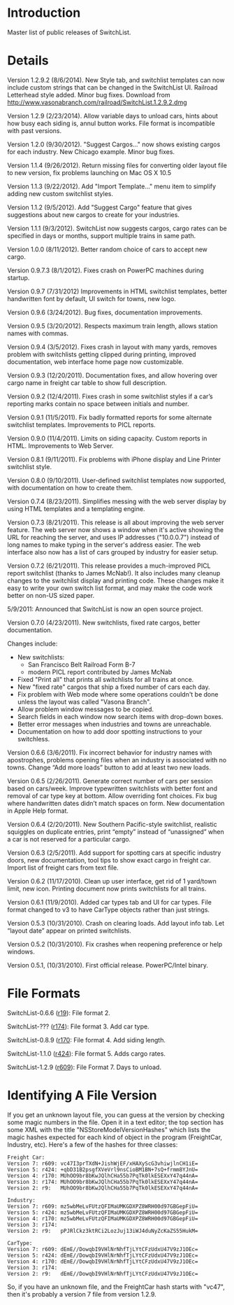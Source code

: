 # Introduction #

Master list of public releases of SwitchList.


# Details #
Version 1.2.9.2 (8/6/2014).  New Style tab, and switchlist templates can now include custom strings that can be changed in the SwitchList UI.  Railroad Letterhead style added.  Minor bug fixes.  Download from http://www.vasonabranch.com/railroad/SwitchList.1.2.9.2.dmg

Version 1.2.9 (2/23/2014).  Allow variable days to unload cars, hints about how busy each siding is, annul button works.  File format is incompatible with past versions.

Version 1.2.0 (9/30/2012). "Suggest Cargos..." now shows existing cargos for each industry. New Chicago example. Minor bug fixes.

Version 1.1.4 (9/26/2012). Return missing files for converting older layout file to new version, fix problems launching on Mac OS X 10.5

Version 1.1.3 (9/22/2012). Add "Import Template..." menu item to simplify adding new custom switchlist styles.

Version 1.1.2 (9/5/2012). Add "Suggest Cargo" feature that gives suggestions about new cargos to create for your industries.

Version 1.1.1 (9/3/2012). SwitchList now suggests cargos, cargo rates can be specified in days or months, support multiple trains in same path.

Version 1.0.0 (8/11/2012). Better random choice of cars to accept new cargo.

Version 0.9.7.3 (8/1/2012). Fixes crash on PowerPC machines during startup.

Version 0.9.7 (7/31/2012) Improvements in HTML switchlist templates, better handwritten font by default, UI switch for towns, new logo.

Version 0.9.6 (3/24/2012). Bug fixes, documentation improvements.

Version 0.9.5 (3/20/2012). Respects maximum train length, allows station names with commas.

Version 0.9.4 (3/5/2012). Fixes crash in layout with many yards, removes problem with switchlists getting clipped during printing, improved documentation, web interface home page now customizable.

Version 0.9.3 (12/20/2011). Documentation fixes, and allow hovering over cargo name in freight car table to show full description.

Version 0.9.2 (12/4/2011). Fixes crash in some switchlist styles if a car’s reporting marks contain no space between initials and number.

Version 0.9.1 (11/5/2011). Fix badly formatted reports for some alternate switchlist templates. Improvements to PICL reports.

Version 0.9.0 (11/4/2011). Limits on siding capacity. Custom reports in HTML. Improvements to Web Server.

Version 0.8.1 (9/11/2011).  Fix problems with iPhone display and Line Printer switchlist style.

Version 0.8.0 (9/10/2011).  User-defined switchlist templates now supported, with documentation on how to create them.

Version 0.7.4 (8/23/2011).  Simplifies messing with the web server display by using HTML templates and a templating engine.

Version 0.7.3 (8/21/2011).  This release is all about improving the web server feature.  The web server now shows a window when it's active showing the URL for reaching the server, and uses IP addresses ("10.0.0.7") instead of long names to make typing in the server's address easier.  The web interface also now has a list of cars grouped by industry for easier setup.

Version 0.7.2 (6/21/2011). This release provides a much-improved PICL report switchlist (thanks to James McNab!).  It also includes many cleanup changes to the switchlist display and printing code.  These changes make it easy to write your own switch list format, and may make the code work better on non-US sized paper.

5/9/2011: Announced that SwitchList is now an open source project.

Version 0.7.0 (4/23/2011).  New switchlists, fixed rate cargos, better documentation.

Changes include:
  * New switchlists:
    * San Francisco Belt Railroad Form B-7
    * modern PICL report contributed by James McNab
  * Fixed "Print all" that prints all switchlists for all trains at once.
  * New "fixed rate" cargos that ship a fixed number of cars each day.
  * Fix problem with Web mode where some operations couldn't be done unless the layout was called "Vasona Branch".
  * Allow problem window messages to be copied.
  * Search fields in each window now search items with drop-down boxes.
  * Better error messages when industries and towns are unreachable.
  * Documentation on how to add door spotting instructions to your switchless.

Version 0.6.6 (3/6/2011). Fix incorrect behavior for industry names with apostrophes, problems opening files when an industry is associated with no towns. Change “Add more loads” button to add at least two new loads.

Version 0.6.5 (2/26/2011). Generate correct number of cars per session based on cars/week. Improve typewritten switchlists with better font and removal of car type key at bottom. Allow overriding font choices. Fix bug where handwritten dates didn’t match spaces on form. New documentation in Apple Help format.

Version 0.6.4 (2/20/2011). New Southern Pacific-style switchlist, realistic squiggles on duplicate entries, print “empty” instead of “unassigned” when a car is not reserved for a particular cargo.

Version 0.6.3 (2/5/2011). Add support for spotting cars at specific industry doors, new documentation, tool tips to show exact cargo in freight car. Import list of freight cars from text file.

Version 0.6.2 (11/17/2010). Clean up user interface, get rid of 1 yard/town limit, new icon. Printing document now prints switchlists for all trains.

Version 0.6.1 (11/9/2010). Added car types tab and UI for car types. File format changed to v3 to have CarType objects rather than just strings.

Version 0.5.3 (10/31/2010). Crash on clearing loads. Add layout info tab. Let “layout date” appear on printed switchlists.

Version 0.5.2 (10/31/2010). Fix crashes when reopening preference or help windows.

Version 0.5.1, (10/31/2010). First official release. PowerPC/Intel binary.

# File Formats #

SwitchList-0.6.6 ([r19](https://code.google.com/p/switchlist/source/detail?r=19)): File format 2.

SwitchList-??? ([r174](https://code.google.com/p/switchlist/source/detail?r=174)): File format 3.  Add car type.

SwitchList-0.8.9 ([r170](https://code.google.com/p/switchlist/source/detail?r=170): File format 4.  Add siding length.

SwitchList-1.1.0 ([r424](https://code.google.com/p/switchlist/source/detail?r=424)): File format 5.  Adds cargo rates.

SwitchList-1.2.9 ([r609](https://code.google.com/p/switchlist/source/detail?r=609)): File Format 7.  Days to unload.

# Identifying A File Version #

If you get an unknown layout file, you can guess at the version by checking some magic numbers in the file.  Open it in a text editor; the top section has some XML with the title "NSStoreModelVersionHashes" which lists the magic hashes expected for each kind of object in the program (FreightCar, Industry, etc).  Here's a few of the hashes for three classes:

```
Freight Car:
Version 7: r609: vc47I3prTXdN+JishWjEF/xHAXyScG3vhiwjlnCH1iE=
Version 5: r424: +qbD31B2psgfXVeVrl9nsCioBM1BN+7sQ+frmm8YJnU=
Version 4: r170: MUhOO9br8bKwJQlhCHa55b7PqTk0lkESEXxY47q44nA=
Version 3: r174: MUhOO9br8bKwJQlhCHa55b7PqTk0lkESEXxY47q44nA=
Version 2: r9:   MUhOO9br8bKwJQlhCHa55b7PqTk0lkESEXxY47q44nA=

Industry:
Version 7: r609: mz5wbMeLvFUtzQFIMaUMKGDXPZ8WRH00d97GBGepFiU=
Version 5: r424: mz5wbMeLvFUtzQFIMaUMKGDXPZ8WRH00d97GBGepFiU=
Version 4: r170: mz5wbMeLvFUtzQFIMaUMKGDXPZ8WRH00d97GBGepFiU=
Version 3: r174:
Version 2: r9:   pPJRlCkz3ktRCi2LozJuj13iWJ4duNyZcKaZS55HukM=

CarType:
Version 7: r609: dEmE//DowqbI9VHlNrNhfTjLYtCFzUdxU47V9zJ1OEc=
Version 5: r424: dEmE//DowqbI9VHlNrNhfTjLYtCFzUdxU47V9zJ1OEc=
Version 4: r170: dEmE//DowqbI9VHlNrNhfTjLYtCFzUdxU47V9zJ1OEc=
Version 3: r174:
Version 2: r9:   dEmE//DowqbI9VHlNrNhfTjLYtCFzUdxU47V9zJ1OEc=
```

So, if you have an unknown file, and the FreightCar hash starts with "vc47", then it's probably a version 7 file from version 1.2.9.